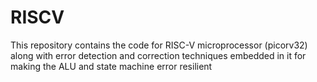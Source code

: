 # RISCV
This repository contains the code for RISC-V microprocessor (picorv32) along with error detection and correction techniques embedded in it for making the ALU and state machine error resilient
